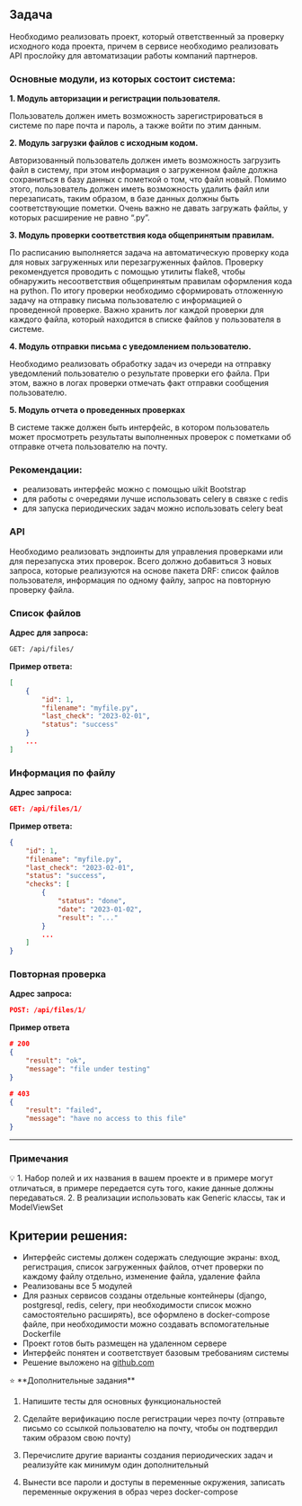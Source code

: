 ## **Задача**

Необходимо реализовать проект, который ответственный за проверку исходного кода проекта, причем в сервисе необходимо реализовать API прослойку для автоматизации работы компаний партнеров.

### Основные модули, из которых состоит система:

**1. Модуль авторизации и регистрации пользователя.**

Пользователь должен иметь возможность зарегистрироваться в системе по паре почта и пароль, а также войти по этим данным.

**2. Модуль загрузки файлов с исходным кодом.**

Авторизованный пользователь должен иметь возможность загрузить файл в систему, при этом информация о загруженном файле должна сохраниться в базу данных с пометкой о том, что файл новый. Помимо этого, пользователь должен иметь возможность удалить файл или перезаписать, таким образом, в базе данных должны быть соответствующие пометки. Очень важно не давать загружать файлы, у которых расширение не равно “.py”.

**3. Модуль проверки соответствия кода общепринятым правилам.**

По расписанию выполняется задача на автоматическую проверку кода для новых загруженных или перезагруженных файлов. Проверку рекомендуется проводить с помощью утилиты flake8, чтобы обнаружить несоответствия общепринятым правилам оформления кода на python. По итогу проверки необходимо сформировать отложенную задачу на отправку письма пользователю с информацией о проведенной проверке. Важно хранить лог каждой проверки для каждого файла, который находится в списке файлов у пользователя в системе.

**4. Модуль отправки письма с уведомлением пользователю.**

Необходимо реализовать обработку задач из очереди на отправку уведомлений пользователю о результате проверки его файла. При этом, важно в логах проверки отмечать факт отправки сообщения пользователю.

**5. Модуль отчета о проведенных проверках**

В системе также должен быть интерфейс, в котором пользователь может просмотреть результаты выполненных проверок с пометками об отправке отчета пользователю на почту.

### Рекомендации:

- реализовать интерфейс можно с помощью uikit Bootstrap
- для работы с очередями лучше использовать celery в связке с redis
- для запуска периодических задач можно использовать celery beat

### API

Необходимо реализовать эндпоинты для управления проверками или для перезапуска этих проверок. Всего должно добавиться 3 новых запроса, которые реализуются на основе пакета DRF: список файлов пользователя, информация по одному файлу, запрос на повторную проверку файла.

### Список файлов

**Адрес для запроса:**

```html
GET: /api/files/
```

**Пример ответа:**

```json
[
	{
		"id": 1,
		"filename": "myfile.py",
		"last_check": "2023-02-01",
		"status": "success"
	}
	...
]
```

### Информация по файлу

**Адрес запроса:**

```json
GET: /api/files/1/
```

**Пример ответа:**

```json
{
	"id": 1,
	"filename": "myfile.py",
	"last_check": "2023-02-01",
	"status": "success",
	"checks": [
		{
			"status": "done",
			"date": "2023-01-02",
			"result": "..."
		}
		...
	]
}
```

### Повторная проверка

**Адрес запроса:**

```json
POST: /api/files/1/
```

**Пример ответа**

```json
# 200
{
	"result": "ok",
	"message": "file under testing"
}

# 403
{
	"result": "failed",
	"message": "have no access to this file"
}
```

---

### Примечания

<aside>
💡 1. Набор полей и их названия в вашем проекте и в примере могут отличаться, в примере передается суть того, какие данные должны передаваться. 
2. В реализации использовать как Generic классы, так и ModelViewSet

</aside>

## Критерии решения:

- Интерфейс системы должен содержать следующие экраны: вход, регистрация, список загруженных файлов, отчет проверки по каждому файлу отдельно, изменение файла, удаление файла
- Реализованы все 5 модулей
- Для разных сервисов созданы отдельные контейнеры (django, postgresql, redis, celery, при необходимости список можно самостоятельно расширять), все оформлено в docker-compose файле, при необходимости можно создавать вспомогательные Dockerfile
- Проект готов быть размещен на удаленном сервере
- Интерфейс понятен и соответствует базовым требованиям системы
- Решение выложено на [github.com](http://github.com/)

<aside>
⭐ **Дополнительные задания**

1. Напишите тесты для основных функциональностей

2. Сделайте верификацию после регистрации через почту (отправьте письмо со ссылкой пользователю на почту, чтобы он подтвердил таким образом свою почту)

3. Перечислите другие варианты создания периодических задач и реализуйте как минимум один дополнительный

4. Вынести все пароли и доступы в переменные окружения, записать переменные окружения в образ через docker-compose

</aside>
